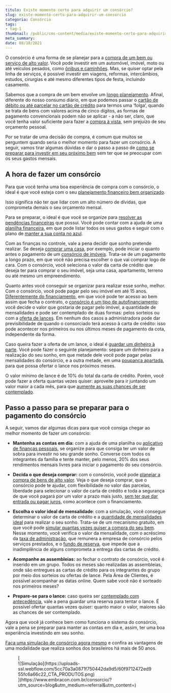 ```yaml
---
titulo: Existe momento certo para adquirir um consórcio?
slug: existe-momento-certo-para-adquirir-um-consorcio
categoria: Consórcio
tags:
- tag-1
thumbnail: /public/cms-content/media/existe-momento-certo-para-adquirir-um-consorcio.jpg
meta_summary: 
date: 08/10/2021
---
```

O consórcio é uma forma de se planejar para a [compra de um bem ou serviço de alto valor](https://www.embracon.com.br/blog/entenda-o-pagamento-do-bem-no-consorcio). Você pode investir em um automóvel, imóvel, moto ou até veículos pesados, como [ônibus e caminhões](https://www.embracon.com.br/blog/saiba-como-investir-em-veiculos-pesados-com-o-consorcio-embracon). Mas, se quiser optar pela linha de serviços, é possível investir em viagens, reformas, intercâmbios, estudos, cirurgias e até mesmo diferentes tipos de festa, incluindo casamento.

Sabemos que a compra de um bem envolve um [longo planejamento](https://www.embracon.com.br/blog/planejamento-financeiro-para-iniciantes-os-primeiros-passos). Afinal, diferente do nosso consumo diário, em que podemos passar o [cartão de débito ou até parcelar no cartão de crédito](https://www.embracon.com.br/blog/cartao-de-credito-ou-cartao-de-debito-suas-diferencas-e-qual-usar) para termos uma ‘folga’, quando se trata de bens com valores acima de cinco dígitos, as formas de pagamento convencionais podem não se aplicar - a não ser, claro, que você tenha valor suficiente para fazer a [compra à vista](https://www.embracon.com.br/blog/pagar-a-vista-ou-parcelado-o-que-e-melhor), sem prejuízo de seu orçamento pessoal.

Por se tratar de uma decisão de compra, é comum que muitos se perguntem quando seria o melhor momento para fazer um consórcio. A seguir, vamos tirar algumas dúvidas e dar o passo a passo de [como se preparar para investir em seu próximo bem](https://www.embracon.com.br/blog/8-motivos-que-comprovam-que-consorcio-e-investimento) sem ter que se preocupar com os seus gastos mensais.

A hora de fazer um consórcio 
-----------------------------

Para que você tenha uma boa experiência de compra com o consórcio, o ideal é que você esteja com o seu [planejamento financeiro bem organizado](https://www.embracon.com.br/blog/planejamento-financeiro-um-guia-para-as-financas-nao-sairem-de-controle).

Isso significa não ter que lidar com um alto número de dívidas, que comprometa demais o seu orçamento mensal.

Para se preparar, o ideal é que você se organize para [resolver as pendências financeiras](https://www.embracon.com.br/blog/dicas-para-sair-das-dividas) que possui. Você pode contar com a ajuda de uma [planilha financeira](https://www.embracon.com.br/blog/como-criar-uma-planilha-de-planejamento-financeiro), em que pode listar todos os seus gastos e seguir com o plano de [manter a sua conta no azul](https://www.embracon.com.br/blog/como-comecar-2021-com-a-conta-no-azul).

Com as finanças no controle, vale a pena decidir que sonho pretende realizar. Se deseja [comprar uma casa](https://www.embracon.com.br/imoveis/consorcio-para-comprar-casa), por exemplo, pode iniciar o quanto antes o pagamento de um [consórcio de imóveis](https://www.embracon.com.br/blog/como-funciona-consorcio-de-imoveis). Trata-se de um pagamento a longo prazo, em que você não precisa escolher o que vai comprar logo de cara. Com o consórcio, você seleciona o valor da carta de crédito que deseja ter para comprar o seu imóvel, seja uma casa, apartamento, terreno ou até mesmo um empreendimento.

Quanto antes você conseguir se organizar para realizar esse sonho, melhor. Com o consórcio, você pode pagar pelo seu imóvel em até 15 anos. [Diferentemente do financiamento](https://www.embracon.com.br/blog/financiamento-emprestimo-ou-consorcio-conheca-todas-as-opcoes), em que você pode ter acesso ao bem assim que fecha o contrato, o [consórcio é um tipo de autofinanciamento](https://www.embracon.com.br/blog/autofinanciamento-o-que-e-e-como-um-consorcio-pode-ajuda-lo): você decide o valor que gostaria de pagar pelo imóvel, a quantidade de mensalidades e pode ser contemplado de duas formas: pelos sorteios ou com a [oferta de lances](https://www.embracon.com.br/blog/saiba-como-definir-o-valor-de-lance-para-ser-contemplado-mais-rapido). Em nenhum dos casos a administradora pode dar previsibilidade de quando o consorciado terá acesso à carta de crédito: isso pode acontecer nos primeiros ou nos últimos meses de pagamento da cota, independente da forma.

Caso queira fazer a oferta de um lance, o ideal é [guardar um dinheiro à parte](https://www.embracon.com.br/blog/como-guardar-dinheiro-em-tempos-de-pandemia). Você pode fazer o seguinte planejamento: separe um dinheiro para a realização do seu sonho, em que metade dele você pode pagar pelas mensalidades do consórcio, e a outra metade, em uma [poupança apartada](https://www.embracon.com.br/blog/vale-a-pena-guardar-dinheiro-na-poupanca), para que possa ofertar o lance nos próximos meses.

O valor mínimo de lance é de 10% do total da carta de crédito. Porém, você pode fazer a oferta quantas vezes quiser: aproveite para ir juntando um valor maior a cada mês, para que [aumente as suas chances de ser contemplado](https://www.embracon.com.br/blog/contemplacao-consorcio-carro-como-aumentar-chances).

Passo a passo para se preparar para o pagamento do consórcio 
-------------------------------------------------------------

A seguir, vamos dar algumas dicas para que você consiga chegar ao melhor momento de fazer um consórcio:

- **Mantenha as contas em dia:** com a ajuda de uma planilha ou [aplicativo de finanças pessoais](https://www.embracon.com.br/blog/4-aplicativos-de-financas-para-te-ajudar-a-economizar-mais-dinheiro), se organize para que consiga ter um valor de sobra para investir no seu grande sonho. Converse com todos os integrantes da família e tente manter, pelo menos, 20% dos seus rendimentos mensais livres para iniciar o pagamento do seu consórcio.
- **Decida o que deseja comprar:** com o consórcio, você pode [planejar a compra de bens de alto valor](https://www.embracon.com.br/blog/faca-um-planejamento-financeiro-anual). Veja o que deseja comprar, que o consórcio pode te ajudar, com flexibilidade no valor das parcelas, liberdade para selecionar o valor de carta de crédito e toda a segurança de que você pagará por um valor a prazo mais justo, [sem ter que dar entrada ou pagar juros](https://www.embracon.com.br/blog/consorcio-nao-tem-juros-entenda), como acontece com o financiamento.

- **Escolha o valor ideal de mensalidade**: com a simulação, você consegue determinar o valor de carta de crédito e a [quantidade de mensalidades ideal](https://www.embracon.com.br/blog/qual-o-valor-ideal-da-parcela-mensal-de-um-consorcio) para realizar o seu sonho. Trata-se de um mecanismo gratuito, em que você pode [simular quantas vezes quiser a compra do seu bem](https://www.embracon.com.br/blog/simulacao-de-consorcio). Nesse momento, você verifica o valor da mensalidade, com o acréscimo da [taxa de administração](https://www.embracon.com.br/blog/como-funciona-a-taxa-de-administracao-de-um-consorcio), que remunera a empresa de consórcio pelos serviços prestados, e o [fundo de reserva](https://www.embracon.com.br/blog/entenda-como-funciona-a-devolucao-do-fundo-de-reserva), que impede que a inadimplência de alguns comprometa a entrega das cartas de crédito.
- **Acompanhe as assembleias:** ao fechar o contrato de consórcio, você é inserido em um grupo. Todos os meses são realizadas as assembleias, onde são entregues as cartas de crédito para os integrantes do grupo por meio dos sorteios ou ofertas de lance. Pela Área de Clientes, é possível acompanhar as datas online. Quem sabe você não é sorteado nos primeiros meses?
- **Prepare-se para o lance:** caso queira ser [contemplado com antecedência](https://www.embracon.com.br/blog/antecipar-um-consorcio-descubra-aqui), vale a pena guardar uma reserva para tentar o lance. É possível ofertar quantas vezes quiser: quanto maior o valor, maiores são as chances de ser contemplado.

Agora que você já conhece bem como funciona o sistema do consórcio, vale a pena se preparar para manter as contas em dia e, assim, ter uma boa experiência investindo em seu sonho.

[Faça uma simulação de consórcio agora mesmo](https://www.embracon.com.br/) e confira as vantagens de uma modalidade que realiza sonhos dos brasileiros há mais de 50 anos.

<figure class="w-richtext-figure-type-image w-richtext-align-center">[<div>![Simulação](https://uploads-ssl.webflow.com/5cc70a3a0871f750442da9d5/60f9712472ed955fc6a66c22_CTA_PRODUTOS.png)</div>](https://www.embracon.com.br/consorcio/?utm_source=blog&utm_medium=referral&utm_content=)</figure>
